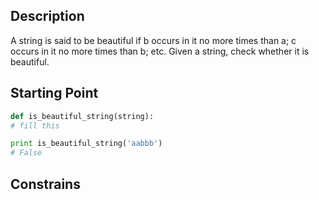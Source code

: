 ## Description

A string is said to be beautiful if b occurs in it no more times than a; c occurs in it no more times than b; etc.
Given a string, check whether it is beautiful.

## Starting Point

``` python
def is_beautiful_string(string):
# fill this

print is_beautiful_string('aabbb')
# False
```

## Constrains


